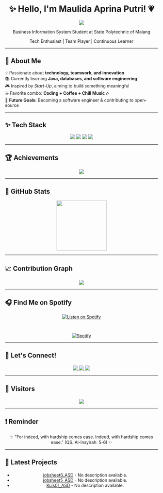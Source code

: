 <h1 align="center">✨ Hello, I'm Maulida Aprina Putri! 💗 </h1>
<p align="center">
  <img src="https://readme-typing-svg.herokuapp.com?font=Pacifico&size=24&color=FF69B4&center=true&vCenter=true&width=500&height=50&lines=Tech+Enthusiast+%7C+Team+Player;Always+Learning+%7C+Passionate+Coder;Welcome+to+my+GitHub+Profile!+💗" />
</p>

<p align="center">
Business Information System Student at State Polytechnic of Malang  
</p>
  
<p align="center">
Tech Enthusiast | Team Player | Continuous Learner   
</p>

---

## 🌷 About Me  

💡 Passionate about **technology, teamwork, and innovation**  
📚 Currently learning **Java, databases, and software engineering**  
🎮 Inspired by *Start-Up*, aiming to build something meaningful  
☕ Favorite combo: **Coding + Coffee + Chill Music 🎶**  
📌 **Future Goals:** Becoming a software engineer & contributing to open-source  

---

## ✨ Tech Stack 

<p align="center">
  <img src="https://img.shields.io/badge/Java-ED8B00?style=for-the-badge&logo=openjdk&logoColor=white" />
  <img src="https://img.shields.io/badge/JavaScript-F7DF1E?style=for-the-badge&logo=javascript&logoColor=black" />
  <img src="https://img.shields.io/badge/HTML5-E34F26?style=for-the-badge&logo=html5&logoColor=white" />
  <img src="https://img.shields.io/badge/phpMyAdmin-6C78AF?style=for-the-badge&logo=phpmyadmin&logoColor=white" />
</p>  

---

## 🏆 Achievements  

<p align="center">
  <img src="https://github-profile-trophy.vercel.app/?username=munnotmon&theme=dracula&margin-w=15&margin-h=15" />
</p>

---

## 🌸 GitHub Stats  

<p align="center">
  <img src="https://github-readme-stats.vercel.app/api?username=munnotmon&show_icons=true&theme=tokyonight" height="165" />
</p>  

---
## 📈 Contribution Graph

<p align="center">
  <img src="https://github-readme-activity-graph.vercel.app/graph?username=munnotmon&theme=dracula" />
</p>

---

## 🎧 Find Me on Spotify  

<div align="center">

[![Listen on Spotify](https://img.shields.io/badge/Listen%20on-Spotify-1DB954?style=for-the-badge&logo=spotify&logoColor=white)](https://open.spotify.com/playlist/3Ug8WYbq734yRCSwazeSlI)

&nbsp;<div align="center">
  [![Spotify](https://novatorem.vercel.app/api/spotify?background_color=0d1117&border_color=ffffff)](https://open.spotify.com/user/0smvwlyxyzyz24bas3tveiv8a)


</div>

---

## <p align="left"> 💌 Let's Connect!  

<p align="center">
  <a href="https://www.linkedin.com/in/maulida-aprina-putri-37a37a352/">
    <img src="https://img.shields.io/badge/LinkedIn-0A66C2?style=for-the-badge&logo=linkedin&logoColor=white" />
  </a>
  <a href="mailto:mldaprna@gmail.com">
    <img src="https://img.shields.io/badge/Email-EA4335?style=for-the-badge&logo=gmail&logoColor=white" />
  </a>
  <a href="https://www.instagram.com/maulidaprina/">
    <img src="https://img.shields.io/badge/Instagram-E4405F?style=for-the-badge&logo=instagram&logoColor=white" />
  </a>
</p>

---

## <p align="left"> 👀 Visitors  

<p align="center">
  <img src="https://hits.seeyoufarm.com/api/count/incr/badge.svg?url=https://github.com/munnotmon&count_bg=%23FF69B4&title_bg=%23555555&icon=github.svg&icon_color=%23FFFFFF&title=Visitors&edge_flat=false" />
</p>

---
## <p align="left"> ❗️ Reminder

<p align="center">
✨ "For indeed, with hardship comes ease. Indeed, with hardship comes ease." (QS. Al-Insyirah: 5-6) ✨
</p>

---

## <p align="left"> 🌟 Latest Projects  

<!-- REPO-LIST:START -->
- [jobsheet6_ASD](https://github.com/munnotmon/jobsheet6_ASD) - No description available.
- [jobsheet5_ASD](https://github.com/munnotmon/jobsheet5_ASD) - No description available.
- [Kuis01_ASD](https://github.com/munnotmon/Kuis01_ASD) - No description available.
<!-- REPO-LIST:END -->
